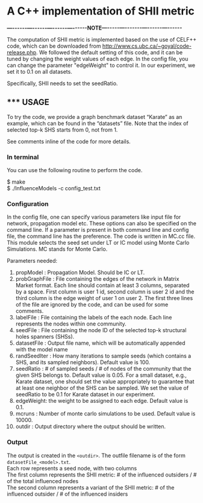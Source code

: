 # A C++ implementation of SHII metric


**—------—------—------—------NOTE—-----—-------—------—------**

The computation of SHII metric is implemented based on the use of CELF++ code, which can be downloaded from http://www.cs.ubc.ca/~goyal/code-release.php. We followed the default setting of this code, and it can be tuned by changing the weight values of each edge. In the config file, you can change the parameter "edgeWeight" to control it. In our experiment, we set it to 0.1 on all datasets.

Specifically, SHII needs to set the seedRatio.

## *** USAGE
To try the code, we provide a graph benchmark dataset “Karate” as an example, which can be found in the “datasets” file. Note that the index of selected top-k SHS starts from 0, not from 1.

See comments inline of the code for more details.

### In terminal
You can use the following routine to perform the code.

$ make  <br />
$ ./InfluenceModels -c config_test.txt

### Configuration
In the config file, one can specify various parameters like input file for network, propagation model etc. These options can also be specified on the command line. If a parameter is present in both command line and config file, the command line has the preference. The code is written in MC.cc file. This module selects the seed set under LT or IC model using Monte Carlo Simulations. MC stands for Monte Carlo. 

Parameters needed:

1. propModel : Propagation Model. Should be IC or LT.
2. probGraphFile : File containing the edges of the network in Matrix Market format. Each line should contain at least 3 columns, separated by a space. First column is user 1 id, second column is user 2 id and the third column is the edge weight of user 1 on user 2. The first three lines of the file are ignored by the code, and can be used for some comments.
3. labelFile : File containing the labels of the each node. Each line represents the nodes within one community.
4. seedFile : File containing the node ID of the selected top-k structural holes spanners (SHSs).
5. datasetFile : Output file name, which will be automatically appended with the model name
6. randSeedIter : How many iterations to sample seeds (which contains a SHS, and its sampled neighbors). Default value is 100.
7. seedRatio : # of sampled seeds / # of nodes of the community that the given SHS belongs to. Default value is 0.05. For a small dataset, e.g., Karate dataset, one should set the value appropriately to guarantee that at least one neighbor of the SHS can be sampled. We set the value of seedRatio to be 0.1 for Karate dataset in our experiment.
8. edgeWeight: the weight to be assigned to each edge. Default value is 0.1.
9. mcruns : Number of monte carlo simulations to be used. Default value is 10000.
10. outdir : Output directory where the output should be written.

### Output
The output is created in the `<outdir>`. The outfile filename is of the form `datasetFile_<model>.txt`. <br />
Each row represents a seed node, with two columns  <br />
The first column represents the SHII metric: # of the influenced outsiders / # of the total influenced nodes  <br />
The second column represents a variant of the SHII metric: # of the influenced outsider / # of the influenced insiders
